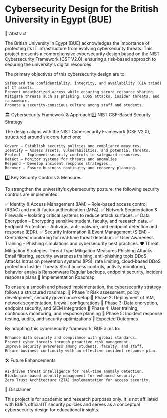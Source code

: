 # Cybersecurity Design for the British University in Egypt (BUE)
📌 Abstract

The British University in Egypt (BUE) acknowledges the importance of protecting its IT infrastructure from evolving cybersecurity threats. This project presents a comprehensive cybersecurity design based on the NIST Cybersecurity Framework (CSF V2.0), ensuring a risk-based approach to securing the university's digital resources.

The primary objectives of this cybersecurity design are to:

    Safeguard the confidentiality, integrity, and availability (CIA triad) of IT assets.
    Prevent unauthorized access while ensuring secure resource sharing.
    Mitigate threats such as phishing, DDoS attacks, insider threats, and ransomware.
    Promote a security-conscious culture among staff and students.

🏛 Cybersecurity Framework & Approach
1️⃣ NIST CSF-Based Security Strategy

The design aligns with the NIST Cybersecurity Framework (CSF V2.0), structured around six core functions:

    Govern – Establish security policies and compliance measures.
    Identify – Assess assets, vulnerabilities, and potential threats.
    Protect – Implement security controls to safeguard resources.
    Detect – Monitor systems for threats and anomalies.
    Respond – Develop incident response strategies.
    Recover – Ensure business continuity and recovery planning.

2️⃣ Key Security Controls & Measures

To strengthen the university’s cybersecurity posture, the following security controls are implemented:

✅ Identity & Access Management (IAM) – Role-based access control (RBAC) and multi-factor authentication (MFA).
✅ Network Segmentation & Firewalls – Isolating critical systems to reduce attack surfaces.
✅ Data Encryption – Encrypting sensitive student, faculty, and research data.
✅ Endpoint Protection – Antivirus, anti-malware, and endpoint detection and response (EDR).
✅ Security Information & Event Management (SIEM) – Centralized monitoring for real-time threat detection.
✅ User Awareness Training – Phishing simulations and cybersecurity best practices.
🛡 Threat Mitigation Strategies
Threat Type	Mitigation Measures
Phishing Attacks	Email filtering, security awareness training, anti-phishing tools
DDoS Attacks	Intrusion prevention systems (IPS), rate limiting, cloud-based DDoS protection
Insider Threats	Strict access controls, activity monitoring, behavior analysis
Ransomware	Regular backups, endpoint security, incident response plans
🚀 Implementation Roadmap

To ensure a smooth and phased implementation, the cybersecurity strategy follows a structured roadmap:
🔹 Phase 1: Risk assessment, policy development, security governance setup
🔹 Phase 2: Deployment of IAM, network segmentation, firewall configurations
🔹 Phase 3: Data encryption, endpoint security, and SIEM integration
🔹 Phase 4: User training, continuous monitoring, and response planning
🔹 Phase 5: Incident response testing, audits, and security optimizations
🎯 Expected Outcomes

By adopting this cybersecurity framework, BUE aims to:

    Enhance data security and compliance with global standards.
    Prevent cyber threats through proactive risk management.
    Improve security awareness among students, faculty, and staff.
    Ensure business continuity with an effective incident response plan.

🛠 Future Enhancements

    AI-driven threat intelligence for real-time anomaly detection.
    Blockchain-based identity management for enhanced security.
    Zero Trust Architecture (ZTA) implementation for access security.

📢 Disclaimer

This project is for academic and research purposes only. It is not affiliated with BUE’s official IT security policies and serves as a conceptual cybersecurity design for educational insights.
